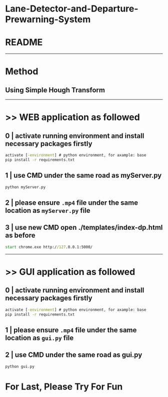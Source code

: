 


# Lane-Detector-and-Departure-Prewarning-System
# README

--------------------------------------------------------------------------------------------
# Method

## Using Simple Hough Transform 
--------------------------------------------------------------------------------------------
# >> WEB application as followed

## 0 |   activate running environment and install necessary packages firstly
```cmd
activate [-environment] # python environment, for axample: base
pip install -r requirements.txt
```

## 1 |   use CMD under the same road as myServer.py
```cmd
python myServer.py
```

## 2 |   please ensure `.mp4` file under the same location as `myServer.py` file 

## 3 |   use new CMD open ./templates/index-dp.html as before
```cmd
start chrome.exe http://127.0.0.1:5000/
```

--------------------------------------------------------------------------------------------
# >> GUI application as followed

## 0 |   activate running environment and install necessary packages firstly
```cmd
activate [-environment] # python environment, for axample: base
pip install -r requirements.txt
```

## 1 |   please ensure  `.mp4` file under the same location as `gui.py` file 

## 2 |   use CMD under the same road as gui.py
```cmd
python gui.py
```

# For Last, Please Try For Fun
